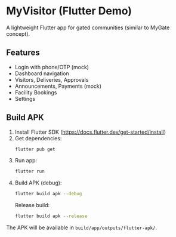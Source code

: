 # MyVisitor (Flutter Demo)

A lightweight Flutter app for gated communities (similar to MyGate concept).

## Features
- Login with phone/OTP (mock)
- Dashboard navigation
- Visitors, Deliveries, Approvals
- Announcements, Payments (mock)
- Facility Bookings
- Settings

## Build APK

1. Install Flutter SDK (https://docs.flutter.dev/get-started/install)
2. Get dependencies:
   ```bash
   flutter pub get
   ```
3. Run app:
   ```bash
   flutter run
   ```
4. Build APK (debug):
   ```bash
   flutter build apk --debug
   ```
   Release build:
   ```bash
   flutter build apk --release
   ```

The APK will be available in `build/app/outputs/flutter-apk/`.